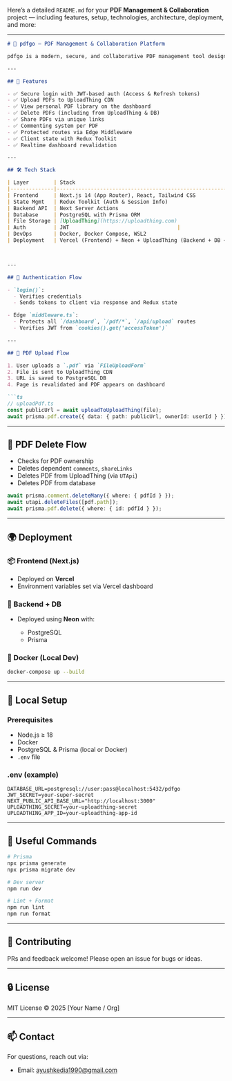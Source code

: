 Here’s a detailed `README.md` for your **PDF Management & Collaboration** project — including features, setup, technologies, architecture, deployment, and more:

---

```markdown
# 📄 pdfgo — PDF Management & Collaboration Platform

pdfgo is a modern, secure, and collaborative PDF management tool designed for tutors, educators, and teams. Users can upload PDFs, store them securely on UploadThing, view and manage them from a dashboard, and share them via unique links.

---

## 🚀 Features

- ✅ Secure login with JWT-based auth (Access & Refresh tokens)
- ✅ Upload PDFs to UploadThing CDN
- ✅ View personal PDF library on the dashboard
- ✅ Delete PDFs (including from UploadThing & DB)
- ✅ Share PDFs via unique links
- ✅ Commenting system per PDF
- ✅ Protected routes via Edge Middleware
- ✅ Client state with Redux Toolkit
- ✅ Realtime dashboard revalidation

---

## 🛠️ Tech Stack

| Layer        | Stack                                                                 |
|--------------|-----------------------------------------------------------------------|
| Frontend     | Next.js 14 (App Router), React, Tailwind CSS                          |
| State Mgmt   | Redux Toolkit (Auth & Session Info)                                   |
| Backend API  | Next Server Actions                                                   |
| Database     | PostgreSQL with Prisma ORM                                            |
| File Storage | [UploadThing](https://uploadthing.com)                                |
| Auth         | JWT                                   |
| DevOps       | Docker, Docker Compose, WSL2                                          |
| Deployment   | Vercel (Frontend) + Neon + UploadThing (Backend + DB + CDN)                    |



---

## 🔐 Authentication Flow

- `login()`:
  - Verifies credentials
  - Sends tokens to client via response and Redux state

- Edge `middleware.ts`:
  - Protects all `/dashboard`, `/pdf/*`, `/api/upload` routes
  - Verifies JWT from `cookies().get('accessToken')`

---

## 🧾 PDF Upload Flow

1. User uploads a `.pdf` via `FileUploadForm`
2. File is sent to UploadThing CDN
3. URL is saved to PostgreSQL DB
4. Page is revalidated and PDF appears on dashboard

```ts
// uploadPdf.ts
const publicUrl = await uploadToUploadThing(file);
await prisma.pdf.create({ data: { path: publicUrl, ownerId: userId } });
````

---

## 🧼 PDF Delete Flow

* Checks for PDF ownership
* Deletes dependent `comments`, `shareLinks`
* Deletes PDF from UploadThing (via `UTApi`)
* Deletes PDF from database

```ts
await prisma.comment.deleteMany({ where: { pdfId } });
await utapi.deleteFiles([pdf.path]);
await prisma.pdf.delete({ where: { id: pdfId } });
```

---

## 🌍 Deployment

### 📦 Frontend (Next.js)

* Deployed on **Vercel**
* Environment variables set via Vercel dashboard

### 🔧 Backend + DB

* Deployed using **Neon** with:

  * PostgreSQL
  * Prisma

### 🐳 Docker (Local Dev)

```bash
docker-compose up --build
```

---

## 🧪 Local Setup

### Prerequisites

* Node.js ≥ 18
* Docker
* PostgreSQL & Prisma (local or Docker)
* `.env` file

### .env (example)

```env
DATABASE_URL=postgresql://user:pass@localhost:5432/pdfgo
JWT_SECRET=your-super-secret
NEXT_PUBLIC_API_BASE_URL="http://localhost:3000"
UPLOADTHING_SECRET=your-uploadthing-secret
UPLOADTHING_APP_ID=your-uploadthing-app-id
```


---

## 📎 Useful Commands

```bash
# Prisma
npx prisma generate
npx prisma migrate dev

# Dev server
npm run dev

# Lint + Format
npm run lint
npm run format
```

---

## 🤝 Contributing

PRs and feedback welcome! Please open an issue for bugs or ideas.

---

## 🔒 License

MIT License © 2025 \[Your Name / Org]

---

## 📫 Contact

For questions, reach out via:

* Email: [ayushkedia1990@gmail.com](mailto:ayushkedia1990@gmail.com)

```
